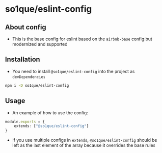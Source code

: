 # so1que/eslint-config

## About config

- This is the base config for eslint based on the `airbnb-base` config but modernized and supported

## Installation
- You need to install `@so1que/eslint-config` into the project as `devDependencies`

```bash
npm i -D so1que/eslint-config
```

## Usage
- An example of how to use the config:

```ts
module.exports = {
    extends: ["@so1que/eslint-config"]
}
```

- If you use multiple configs in `extends`, `@so1que/eslint-config` should be left as the last element of the array because it overrides the base rules